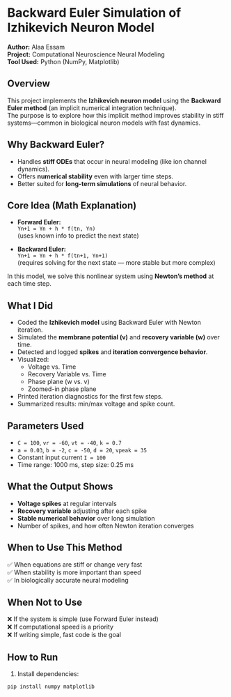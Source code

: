 # Backward Euler Simulation of Izhikevich Neuron Model  
**Author:** Alaa Essam  
**Project:** Computational Neuroscience Neural Modeling  
**Tool Used:** Python (NumPy, Matplotlib)  

## Overview  
This project implements the **Izhikevich neuron model** using the **Backward Euler method** (an implicit numerical integration technique).  
The purpose is to explore how this implicit method improves stability in stiff systems—common in biological neuron models with fast dynamics.

## Why Backward Euler?  
- Handles **stiff ODEs** that occur in neural modeling (like ion channel dynamics).  
- Offers **numerical stability** even with larger time steps.  
- Better suited for **long-term simulations** of neural behavior.

## Core Idea (Math Explanation)  
- **Forward Euler:**  
  `Yn+1 = Yn + h * f(tn, Yn)`  
  (uses known info to predict the next state)

- **Backward Euler:**  
  `Yn+1 = Yn + h * f(tn+1, Yn+1)`  
  (requires solving for the next state — more stable but more complex)

In this model, we solve this nonlinear system using **Newton’s method** at each time step.

## What I Did  
- Coded the **Izhikevich model** using Backward Euler with Newton iteration.  
- Simulated the **membrane potential (v)** and **recovery variable (w)** over time.  
- Detected and logged **spikes** and **iteration convergence behavior**.  
- Visualized:  
  - Voltage vs. Time  
  - Recovery Variable vs. Time  
  - Phase plane (w vs. v)  
  - Zoomed-in phase plane  
- Printed iteration diagnostics for the first few steps.  
- Summarized results: min/max voltage and spike count.

## Parameters Used  
- `C = 100`, `vr = -60`, `vt = -40`, `k = 0.7`  
- `a = 0.03`, `b = -2`, `c = -50`, `d = 20`, `vpeak = 35`  
- Constant input current `I = 100`  
- Time range: 1000 ms, step size: 0.25 ms

## What the Output Shows  
- **Voltage spikes** at regular intervals  
- **Recovery variable** adjusting after each spike  
- **Stable numerical behavior** over long simulation  
- Number of spikes, and how often Newton iteration converges

## When to Use This Method  
✅ When equations are stiff or change very fast  
✅ When stability is more important than speed  
✅ In biologically accurate neural modeling

## When Not to Use  
❌ If the system is simple (use Forward Euler instead)  
❌ If computational speed is a priority  
❌ If writing simple, fast code is the goal

## How to Run  
1. Install dependencies:  
```bash
pip install numpy matplotlib
